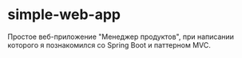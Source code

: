 # simple-web-app
Простое веб-приложение "Менеджер продуктов", при написании которого я познакомился со Spring Boot и паттерном MVC.